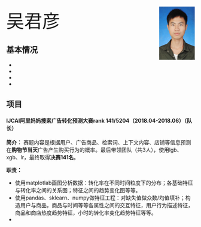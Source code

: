 <font size=7 face="黑体">吴君彦</font><img src="assets/wjy.jpg" align=right width=95 height=142></img>

## 基本情况

-
-
-
-

## 项目

#### IJCAI阿里妈妈搜索广告转化预测大赛rank 141/5204（2018.04-2018.06）（队长）

**简介：** 赛题内容是根据用户、广告商品、检索词、上下文内容、店铺等信息预测在**购物节当天**广告产生购买行为的概率。最后带领团队（共3人），使用lgb、xgb、lr，最终取得**决赛141名**。

**职责：**

- 使用matplotlab画图分析数据：转化率在不同时间粒度下的分布；各基础特征与转化率之间的关系图；特征之间的趋势变化图等等。
- 使用pandas、sklearn、numpy做特征工程：对缺失值做众数/均值填补；构造用户与商品，商品与时间等等各属性之间的交互特征，用户行为描述特征，商品和商店热度趋势特征，小时的转化率变化趋势特征等等。
-
